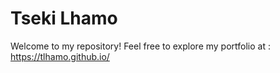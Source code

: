 # Tseki Lhamo

Welcome to my repository! Feel free to explore my portfolio at : https://tlhamo.github.io/



